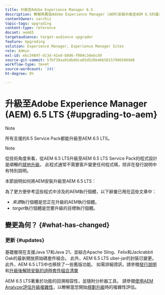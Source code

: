 ```yaml
---
title: 升級至Adobe Experience Manager 6.5
description: 瞭解將舊版Adobe Experience Manager (AEM)安裝升級至AEM 6.5的基本知識。
contentOwner: sarchiz
topic-tags: upgrading
content-type: reference
docset: aem65
targetaudience: target-audience upgrader
feature: Upgrading
solution: Experience Manager, Experience Manager Sites
role: Admin
exl-id: ebc34847-dc3d-41ed-b0d6-f004c3debcd9
source-git-commit: 57bf39aa914bddca05d526b46b581579965069d6
workflow-type: tm+mt
source-wordcount: '241'
ht-degree: 0%

---
```


# 升級至Adobe Experience Manager (AEM) 6.5 LTS {#upgrading-to-aem}

>[!NOTE]
>所有支援的6.5 Service Pack都能升級至AEM 6.5 LTS。

>[!NOTE]
>
>從技術角度來看，從AEM 6.5 LTS升級至AEM 6.5 LTS Service Pack的程式設計是順暢的[就地升級](/help/sites-deploying/in-place-upgrade.md)。 此程式通常不需要客戶變更任何程式碼，除非在發行說明中有特別說明。

本節說明如何將AEM安裝升級至AEM 6.5 LTS：

<!-- Alexandru: drafting for now 

* [Planning Your Upgrade](/help/sites-deploying/upgrade-planning.md)
* [Assessing the Upgrade Complexity with Pattern Detector](/help/sites-deploying/pattern-detector.md)
* [Backward Compatibility in AEM 6.5](/help/sites-deploying/backward-compatibility.md)
-->

<!--
* [Upgrade Procedure](/help/sites-deploying/upgrade-procedure.md)
* [Upgrading Code and Customizations](/help/sites-deploying/upgrading-code-and-customizations.md)
* [Pre-Upgrade Maintenance Tasks](/help/sites-deploying/pre-upgrade-maintenance-tasks.md)
* [Performing an In-Place Upgrade](/help/sites-deploying/in-place-upgrade.md)
* [Post Upgrade Checks and Troubleshooting](/help/sites-deploying/post-upgrade-checks-and-troubleshooting.md)
* [Sustainable Upgrades](/help/sites-deploying/sustainable-upgrades.md)
* [Lazy Content Migration](/help/sites-deploying/lazy-content-migration.md)

-->

為了更方便參考這些程式中涉及的AEM執行個體，以下辭彙已用在這些文章中：

* *來源*&#x200B;執行個體是您正在升級的AEM執行個體。
* *target*&#x200B;執行個體是您要升級的目標執行個體。

## 變更為何？ {#what-has-changed}

### 更新 {#updates}

基礎層現在支援Java 17和Java 21，並結合Apache Sling、Felix和Jackrabbit Oak的最新開放原始碼套件組合。 此外，AEM 6.5 LTS uber-jar的封裝已變更。 此外，AEM 6.5 LTS中也移除了一些舊版功能。 如需詳細資訊，請參閱[發行說明](/help/release-notes/release-notes.md#whats-new-what-s-new)和[升級後解除安裝的過時套件組合清單](/help/sites-deploying/obsolete-bundles.md)

AEM 6.5 LTS著重於功能的回溯相容性，並隨附分析器工具。 請參閱[使用AEM Analyzer評估升級複雜性](/help/sites-deploying/aem-analyzer.md)，以瞭解當您開始[規劃升級](/help/sites-deploying/upgrade-planning.md)時的複雜性評估。
